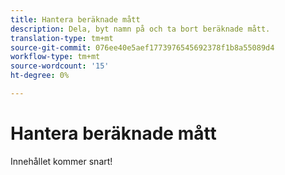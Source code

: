 ```yaml
---
title: Hantera beräknade mått
description: Dela, byt namn på och ta bort beräknade mått.
translation-type: tm+mt
source-git-commit: 076ee40e5aef1773976545692378f1b8a55089d4
workflow-type: tm+mt
source-wordcount: '15'
ht-degree: 0%

---
```



# Hantera beräknade mått

Innehållet kommer snart!
